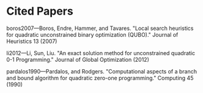 # Cited Papers

boros2007—Boros, Endre, Hammer, and Tavares. "Local search heuristics for quadratic unconstrained binary optimization (QUBO)." Journal of Heuristics 13 (2007)

li2012—Li, Sun, Liu. "An exact solution method for unconstrained quadratic 0-1 Programming." Journal of Global Optimization (2012)

pardalos1990—Pardalos, and Rodgers. "Computational aspects of a branch and bound algorithm for quadratic zero-one programming." Computing 45 (1990)